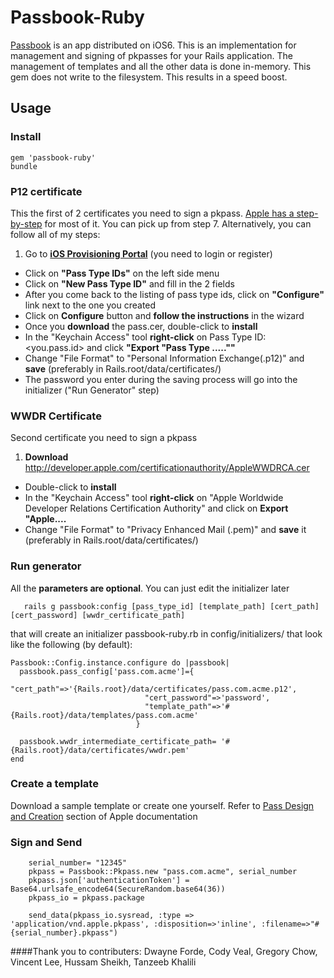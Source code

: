 # Passbook-Ruby

[Passbook] is an app distributed on iOS6.
This is an implementation for management and signing of pkpasses for your Rails application.
The management of templates and all the other data is done in-memory. This gem does not write to the filesystem. This results in a speed boost.

## Usage

### Install

```
gem 'passbook-ruby'
bundle
```
### P12 certificate
This the first of 2 certificates you need to sign a pkpass.
[Apple has a step-by-step] for most of it. You can pick up from step 7.
Alternatively, you can follow all of my steps:

1. Go to <b>[iOS Provisioning Portal]</b> (you need to login or register)
* Click on <b>"Pass Type IDs"</b> on the left side menu
* Click on <b>"New Pass Type ID"</b> and fill in the 2 fields
* After you come back to the listing of pass type ids, click on <b>"Configure"</b> link next to the one you created
* Click on <b>Configure</b> button and <b>follow the instructions</b> in the wizard
* Once you <b>download</b> the pass.cer, double-click to <b>install</b>
* In the "Keychain Access" tool <b>right-click</b> on Pass Type ID: <you.pass.id> and click <b>"Export "Pass Type .....""</b>
* Change "File Format" to "Personal Information Exchange(.p12)" and <b>save</b> (preferably in Rails.root/data/certificates/)
* The password you enter during the saving process will go into the initializer ("Run Generator" step)

### WWDR Certificate
Second certificate you need to sign a pkpass
1. <b>Download</b> http://developer.apple.com/certificationauthority/AppleWWDRCA.cer
* Double-click to <b>install</b>
* In the "Keychain Access" tool <b>right-click</b> on "Apple Worldwide Developer Relations Certification Authority" and click on <b>Export "Apple....</b>
* Change "File Format" to "Privacy Enhanced Mail (.pem)" and <b>save</b> it (preferably in Rails.root/data/certificates/)

### Run generator
All the <b>parameters are optional</b>. You can just edit the initializer later
```
   rails g passbook:config [pass_type_id] [template_path] [cert_path] [cert_password] [wwdr_certificate_path]
```
that will create an initializer passbook-ruby.rb in config/initializers/ that look like the following (by default):
```
Passbook::Config.instance.configure do |passbook|
  passbook.pass_config['pass.com.acme']={
                              "cert_path"=>'{Rails.root}/data/certificates/pass.com.acme.p12',
                              "cert_password"=>'password',
                              "template_path"=>'#{Rails.root}/data/templates/pass.com.acme'
                            }

  passbook.wwdr_intermediate_certificate_path= '#{Rails.root}/data/certificates/wwdr.pem'
end
```

### Create a template
Download a sample template or create one yourself. Refer to [Pass Design and Creation] section of Apple documentation

### Sign and Send

```
    serial_number= "12345"
    pkpass = Passbook::Pkpass.new "pass.com.acme", serial_number
    pkpass.json['authenticationToken'] = Base64.urlsafe_encode64(SecureRandom.base64(36))
    pkpass_io = pkpass.package

    send_data(pkpass_io.sysread, :type => 'application/vnd.apple.pkpass', :disposition=>'inline', :filename=>"#{serial_number}.pkpass")
```

####Thank you to contributers:
  Dwayne Forde, Cody Veal, Gregory Chow, Vincent Lee, Hussam Sheikh, Tanzeeb Khalili


  [passbook]: https://developer.apple.com/passbook/
  [iOS Provisioning Portal]: https://developer.apple.com/devcenter/ios/index.action
  [Apple has a step-by-step]: https://developer.apple.com/library/ios/documentation/UserExperience/Conceptual/PassKit_PG/Chapters/YourFirst.html#//apple_ref/doc/uid/TP40012195-CH2-SW27
  [Pass Design and Creation]: https://developer.apple.com/library/ios/#documentation/UserExperience/Conceptual/PassKit_PG/Chapters/Creating.html#//apple_ref/doc/uid/TP40012195-CH4-SW1
  [Apple documentation]: https://developer.apple.com/library/ios/#documentation/UserExperience/Conceptual/PassKit_PG/Chapters/Introduction.html


